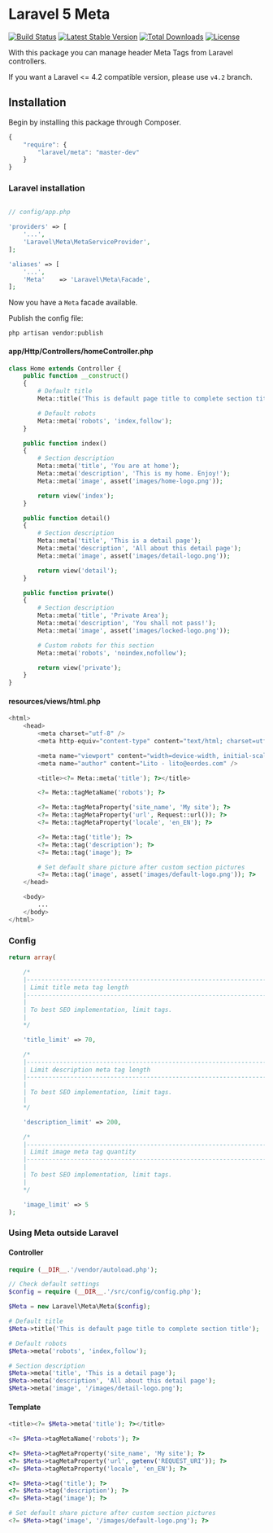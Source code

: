 # Laravel 5 Meta

[![Build Status](https://travis-ci.org/eusonlito/laravel-Meta.svg?branch=master)](https://travis-ci.org/eusonlito/laravel-Meta)
[![Latest Stable Version](https://poser.pugx.org/laravel/meta/v/stable.png)](https://packagist.org/packages/laravel/meta)
[![Total Downloads](https://poser.pugx.org/laravel/meta/downloads.png)](https://packagist.org/packages/laravel/meta)
[![License](https://poser.pugx.org/laravel/meta/license.png)](https://packagist.org/packages/laravel/meta)

With this package you can manage header Meta Tags from Laravel controllers.

If you want a Laravel <= 4.2 compatible version, please use `v4.2` branch.

## Installation

Begin by installing this package through Composer.

```js
{
    "require": {
        "laravel/meta": "master-dev"
    }
}
```

### Laravel installation

```php

// config/app.php

'providers' => [
    '...',
    'Laravel\Meta\MetaServiceProvider',
];

'aliases' => [
    '...',
    'Meta'    => 'Laravel\Meta\Facade',
];
```

Now you have a ```Meta``` facade available.

Publish the config file:

```
php artisan vendor:publish
```

#### app/Http/Controllers/homeController.php

```php
class Home extends Controller {
    public function __construct()
    {
        # Default title
        Meta::title('This is default page title to complete section title');

        # Default robots
        Meta::meta('robots', 'index,follow');
    }

    public function index()
    {
        # Section description
        Meta::meta('title', 'You are at home');
        Meta::meta('description', 'This is my home. Enjoy!');
        Meta::meta('image', asset('images/home-logo.png'));

        return view('index');
    }

    public function detail()
    {
        # Section description
        Meta::meta('title', 'This is a detail page');
        Meta::meta('description', 'All about this detail page');
        Meta::meta('image', asset('images/detail-logo.png'));

        return view('detail');
    }

    public function private()
    {
        # Section description
        Meta::meta('title', 'Private Area');
        Meta::meta('description', 'You shall not pass!');
        Meta::meta('image', asset('images/locked-logo.png'));

        # Custom robots for this section
        Meta::meta('robots', 'noindex,nofollow');

        return view('private');
    }
}
```

#### resources/views/html.php

```php
<html>
    <head>
        <meta charset="utf-8" />
        <meta http-equiv="content-type" content="text/html; charset=utf-8" />

        <meta name="viewport" content="width=device-width, initial-scale=1.0" />
        <meta name="author" content="Lito - lito@eordes.com" />

        <title><?= Meta::meta('title'); ?></title>

        <?= Meta::tagMetaName('robots'); ?>

        <?= Meta::tagMetaProperty('site_name', 'My site'); ?>
        <?= Meta::tagMetaProperty('url', Request::url()); ?>
        <?= Meta::tagMetaProperty('locale', 'en_EN'); ?>

        <?= Meta::tag('title'); ?>
        <?= Meta::tag('description'); ?>
        <?= Meta::tag('image'); ?>

        # Set default share picture after custom section pictures
        <?= Meta::tag('image', asset('images/default-logo.png')); ?>
    </head>

    <body>
        ...
    </body>
</html>
```

### Config

```php
return array(

    /*
    |--------------------------------------------------------------------------
    | Limit title meta tag length
    |--------------------------------------------------------------------------
    |
    | To best SEO implementation, limit tags.
    |
    */

    'title_limit' => 70,

    /*
    |--------------------------------------------------------------------------
    | Limit description meta tag length
    |--------------------------------------------------------------------------
    |
    | To best SEO implementation, limit tags.
    |
    */

    'description_limit' => 200,

    /*
    |--------------------------------------------------------------------------
    | Limit image meta tag quantity
    |--------------------------------------------------------------------------
    |
    | To best SEO implementation, limit tags.
    |
    */

    'image_limit' => 5
);
```

### Using Meta outside Laravel

#### Controller

```php
require (__DIR__.'/vendor/autoload.php');

// Check default settings
$config = require (__DIR__.'/src/config/config.php');

$Meta = new Laravel\Meta\Meta($config);

# Default title
$Meta->title('This is default page title to complete section title');

# Default robots
$Meta->meta('robots', 'index,follow');

# Section description
$Meta->meta('title', 'This is a detail page');
$Meta->meta('description', 'All about this detail page');
$Meta->meta('image', '/images/detail-logo.png');
```

#### Template

```php
<title><?= $Meta->meta('title'); ?></title>

<?= $Meta->tagMetaName('robots'); ?>

<?= $Meta->tagMetaProperty('site_name', 'My site'); ?>
<?= $Meta->tagMetaProperty('url', getenv('REQUEST_URI')); ?>
<?= $Meta->tagMetaProperty('locale', 'en_EN'); ?>

<?= $Meta->tag('title'); ?>
<?= $Meta->tag('description'); ?>
<?= $Meta->tag('image'); ?>

# Set default share picture after custom section pictures
<?= $Meta->tag('image', '/images/default-logo.png'); ?>
```
